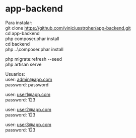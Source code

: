 # app-backend

Para instalar:  
git clone https://github.com/viniciusstroher/app-backend.git  
cd app-backend  
php composer.phar install  
cd backend  
php ..\composer.phar install

php migrate:refresh --seed  
php artisan serve  
  

Usuarios:  
user: admin@app.com  
password: password  
  
user: user1@app.com  
password: 123  
  
user: user2@app.com  
password: 123  
  
user: user3@app.com  
password: 123  
  
